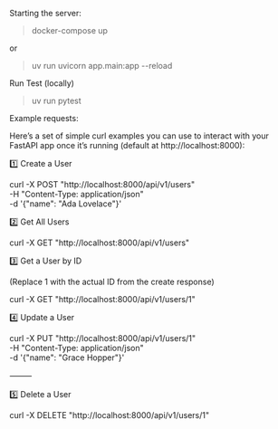 Starting the server:

> docker-compose up

or

> uv run uvicorn app.main:app --reload

Run Test (locally)

> uv run pytest

Example requests:

Here’s a set of simple curl examples you can use to interact with your FastAPI app once it’s running (default at http://localhost:8000):

1️⃣ Create a User

curl -X POST "http://localhost:8000/api/v1/users" \
     -H "Content-Type: application/json" \
     -d '{"name": "Ada Lovelace"}'


2️⃣ Get All Users

curl -X GET "http://localhost:8000/api/v1/users"


3️⃣ Get a User by ID

(Replace 1 with the actual ID from the create response)

curl -X GET "http://localhost:8000/api/v1/users/1"


4️⃣ Update a User

curl -X PUT "http://localhost:8000/api/v1/users/1" \
     -H "Content-Type: application/json" \
     -d '{"name": "Grace Hopper"}'


⸻

5️⃣ Delete a User

curl -X DELETE "http://localhost:8000/api/v1/users/1"
